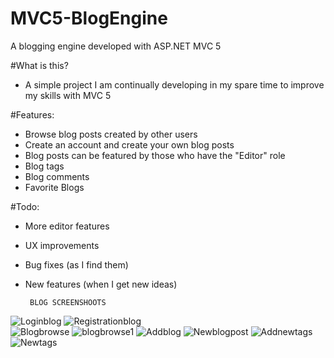 # MVC5-BlogEngine
A blogging engine developed with ASP.NET MVC 5


#What is this?
- A simple project I am continually developing in my spare time to improve my skills with MVC 5


#Features:
- Browse blog posts created by other users
- Create an account and create your own blog posts
- Blog posts can be featured by those who have the "Editor" role
- Blog tags 
- Blog comments 
- Favorite Blogs

#Todo:
- More editor features
- UX improvements
- Bug fixes (as I find them)
- New features (when I get new ideas)

       
       
       BLOG SCREENSHOOTS
       
![Loginblog](https://user-images.githubusercontent.com/58703612/107984840-23859a00-6fc9-11eb-8afd-3a8e7ce430a5.PNG)
![Registrationblog](https://user-images.githubusercontent.com/58703612/107984844-254f5d80-6fc9-11eb-8b86-43fa75002b45.PNG)     
![Blogbrowse](https://user-images.githubusercontent.com/58703612/107978387-f632ef00-6fbc-11eb-8560-d7c132ee2136.PNG)
![blogbrowse1](https://user-images.githubusercontent.com/58703612/107978392-f92ddf80-6fbc-11eb-8126-a28c381aca6b.PNG)
![Addblog](https://user-images.githubusercontent.com/58703612/107978409-0054ed80-6fbd-11eb-875d-4a1a40d97016.PNG)
![Newblogpost](https://user-images.githubusercontent.com/58703612/107978415-02b74780-6fbd-11eb-8520-29322a17de65.PNG)
![Addnewtags](https://user-images.githubusercontent.com/58703612/107978428-06e36500-6fbd-11eb-9003-410a405d5f1b.PNG)
![Newtags](https://user-images.githubusercontent.com/58703612/107978432-09de5580-6fbd-11eb-8386-bb33df473b33.PNG)
